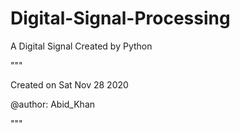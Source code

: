 # Digital-Signal-Processing

A Digital Signal Created by Python

"""

  Created on Sat Nov 28 2020

  @author: Abid_Khan

"""
